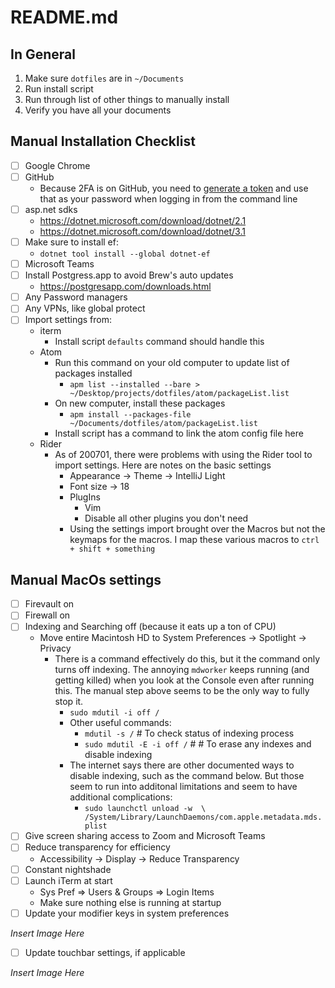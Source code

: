 # README.md

## In General
1) Make sure `dotfiles` are in `~/Documents`
2) Run install script
3) Run through list of other things to manually install
4) Verify you have all your documents

## Manual Installation Checklist 

- [ ] Google Chrome
- [ ] GitHub
  * Because 2FA is on GitHub, you need to [generate a token](https://docs.github.com/en/github/authenticating-to-github/keeping-your-account-and-data-secure/creating-a-personal-access-token) and use that as your password when logging in from the command line
- [ ] asp.net sdks
  * https://dotnet.microsoft.com/download/dotnet/2.1
  * https://dotnet.microsoft.com/download/dotnet/3.1
- [ ] Make sure to install ef:
  * `dotnet tool install --global dotnet-ef`
- [ ] Microsoft Teams
- [ ] Install Postgress.app to avoid Brew's auto updates
  * https://postgresapp.com/downloads.html
- [ ] Any Password managers
- [ ] Any VPNs, like global protect
- [ ] Import settings from:
  * iterm
    * Install script `defaults` command should handle this
  * Atom
    * Run this command on your old computer to update list of packages installed
      * `apm list --installed --bare > ~/Desktop/projects/dotfiles/atom/packageList.list`
    * On new computer, install these packages
      * `apm install --packages-file ~/Documents/dotfiles/atom/packageList.list`
    * Install script has a command to link the atom config file here
  * Rider
    * As of 200701, there were problems with using the Rider tool to import
      settings. Here are notes on the basic settings
      * Appearance -> Theme -> IntelliJ Light
      * Font size -> 18
      * PlugIns
        * Vim
        * Disable all other plugins you don't need
      * Using the settings import brought over the Macros but not the keymaps for
        the macros.  I map these various macros to `ctrl + shift + something`

## Manual MacOs settings

- [ ] Firevault on
- [ ] Firewall on
- [ ] Indexing and Searching off (because it eats up a ton of CPU)
  * Move entire Macintosh HD to System Preferences -> Spotlight -> Privacy
    * There is a command effectively do this, but it the command only turns off indexing.
      The annoying `mdworker` keeps running (and getting killed) when you look at
      the Console even after running this.  The manual step above seems to be
      the only way to fully stop it. 
      * `sudo mdutil -i off /`
      * Other useful commands: 
        * `mdutil -s /` # To check status of indexing process
        * `sudo mdutil -E -i off /` # # To erase any indexes and disable
          indexing
      * The internet says there are other documented ways to disable indexing,
        such as the command below. But those seem to run into additonal
        limitations and seem to have additional complications: 
        * `sudo launchctl unload -w  \
        /System/Library/LaunchDaemons/com.apple.metadata.mds.plist`
- [ ] Give screen sharing access to Zoom and Microsoft Teams        
- [ ] Reduce transparency for efficiency  
  * Accessibility -> Display -> Reduce Transparency 
- [ ] Constant nightshade
- [ ] Launch iTerm at start
  * Sys Pref => Users & Groups => Login Items
  * Make sure nothing else is running at startup
- [ ] Update your modifier keys in system preferences

_Insert Image Here_

- [ ] Update touchbar settings, if applicable

_Insert Image Here_



